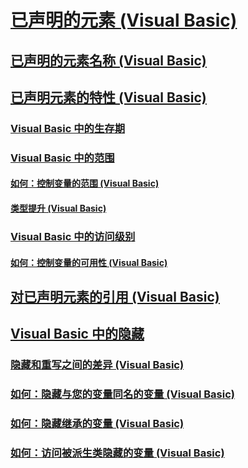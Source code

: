 # [已声明的元素 (Visual Basic)](index.md)
## [已声明的元素名称 (Visual Basic)](declared-element-names.md)
## [已声明元素的特性 (Visual Basic)](declared-element-characteristics.md)
### [Visual Basic 中的生存期](lifetime.md)
### [Visual Basic 中的范围](scope.md)
#### [如何：控制变量的范围 (Visual Basic)](how-to-control-the-scope-of-a-variable.md)
#### [类型提升 (Visual Basic)](type-promotion.md)
### [Visual Basic 中的访问级别](access-levels.md)
#### [如何：控制变量的可用性 (Visual Basic)](how-to-control-the-availability-of-a-variable.md)
## [对已声明元素的引用 (Visual Basic)](references-to-declared-elements.md)
## [Visual Basic 中的隐藏](shadowing.md)
### [隐藏和重写之间的差异 (Visual Basic)](differences-between-shadowing-and-overriding.md)
### [如何：隐藏与您的变量同名的变量 (Visual Basic)](how-to-hide-a-variable-with-the-same-name-as-your-variable.md)
### [如何：隐藏继承的变量 (Visual Basic)](how-to-hide-an-inherited-variable.md)
### [如何：访问被派生类隐藏的变量 (Visual Basic)](how-to-access-a-variable-hidden-by-a-derived-class.md)
